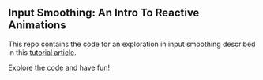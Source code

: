 ## Input Smoothing: An Intro To Reactive Animations

This repo contains the code for an exploration in input smoothing described in this [tutorial article](https://www.formidable.com/blog/2019/input-smoothing/).

Explore the code and have fun!
